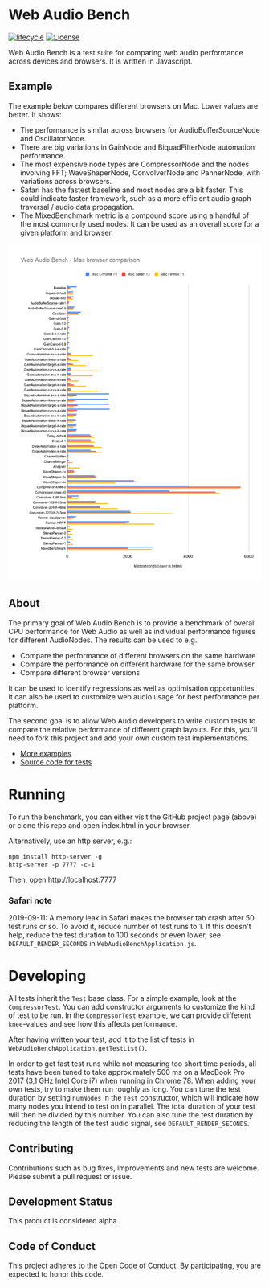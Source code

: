 # Web Audio Bench

[![lifecycle](https://img.shields.io/badge/lifecycle-alpha-blue.svg)](https://img.shields.io/badge/lifecycle-alpha-blue.svg)
[![License](https://img.shields.io/github/license/spotify/apollo.svg)](LICENSE.txt)

Web Audio Bench is a test suite for comparing web audio performance across devices and browsers. It is written in Javascript.

## Example

The example below compares different browsers on Mac. Lower values are better. It shows:

* The performance is similar across browsers for AudioBufferSourceNode and OscillatorNode.
* There are big variations in GainNode and BiquadFilterNode automation performance. 
* The most expensive node types are CompressorNode and the nodes involving FFT; WaveShaperNode, ConvolverNode and PannerNode, with variations across browsers.
* Safari has the fastest baseline and most nodes are a bit faster. This could indicate faster framework, such as a more efficient audio graph traversal / audio data propagation.
* The MixedBenchmark metric is a compound score using a handful of the most commonly used nodes. It can be used as an overall score for a given platform and browser.

![Example Graph](doc/mac_graph.png)

## About

The primary goal of Web Audio Bench is to provide a benchmark of overall CPU performance for Web Audio as well as individual performance figures for different AudioNodes. The results can be used to e.g.

* Compare the performance of different browsers on the same hardware
* Compare the performance on different hardware for the same browser
* Compare different browser versions

It can be used to identify regressions as well as optimisation opportunities. It can also be used to customize web audio usage for best performance per platform.

The second goal is to allow Web Audio developers to write custom tests to compare the relative performance of different graph layouts. For this, you'll need to fork this project and add your own
custom test implementations.

* [More examples](doc/Example.md)
* [Source code for tests](js/Test.js)

# Running

To run the benchmark, you can either visit the GitHub project page (above) or clone this repo and open index.html in your browser.

Alternatively, use an http server, e.g.:

    npm install http-server -g
    http-server -p 7777 -c-1
    
Then, open http://localhost:7777

### Safari note

2019-09-11: A memory leak in Safari makes the browser tab crash after 50 test runs or so. To avoid it, reduce number of test runs to 1. If this doesn't help, reduce the test duration to 100 seconds or
even lower, see `DEFAULT_RENDER_SECONDS` in `WebAudioBenchApplication.js`.

# Developing

All tests inherit the `Test` base class. For a simple example, look at the `CompressorTest`. You can add constructor arguments to customize the kind of test to be run. In the `CompressorTest`
example, we can provide different `knee`-values and see how this affects performance.

After having written your test, add it to the list of tests in `WebAudioBenchApplication.getTestList()`.

In order to get fast test runs while not measuring too short time periods, all tests have been tuned to take approximately 500 ms on a MacBook Pro 2017 (3,1 GHz Intel Core i7) when running in Chrome 78. When adding your
own tests, try to make them run roughly as long. You can tune the test duration by setting `numNodes` in the `Test` constructor, which will indicate how many
nodes you intend to test on in parallel. The total duration of your test will then be divided by this number. You can also tune the test duration by reducing the length of the test audio signal, see
`DEFAULT_RENDER_SECONDS`.

## Contributing

Contributions such as bug fixes, improvements and new tests are welcome. Please submit a pull request or issue.

## Development Status

This product is considered alpha.

## Code of Conduct

This project adheres to the [Open Code of Conduct][code-of-conduct]. By participating, you are expected to honor this code.

[code-of-conduct]: https://github.com/spotify/code-of-conduct/blob/master/code-of-conduct.md
